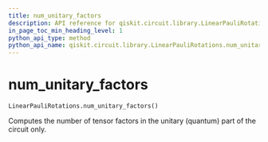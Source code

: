 ```yaml
---
title: num_unitary_factors
description: API reference for qiskit.circuit.library.LinearPauliRotations.num_unitary_factors
in_page_toc_min_heading_level: 1
python_api_type: method
python_api_name: qiskit.circuit.library.LinearPauliRotations.num_unitary_factors
---
```


# num\_unitary\_factors

<span id="qiskit.circuit.library.LinearPauliRotations.num_unitary_factors" />

`LinearPauliRotations.num_unitary_factors()`

Computes the number of tensor factors in the unitary (quantum) part of the circuit only.

